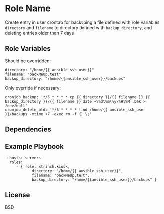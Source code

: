 Role Name
=========

Create entry in user crontab for backuping a file defined with role variables `directory` and `filename` to directory defined with `backup_directory`, and deleting entries older than 7 days

Role Variables
--------------

Should be overridden:

    directory: "/home/{{ ansible_ssh_user}}"
    filename: "backMeUp.test"
    backup_directory: "/home/{{ansible_ssh_user}}/backups"
    
Only override if necessary:

    cronjob_backup: '*/5 * * * * cp {{ directory }}/{{ filename }} {{ backup_directory }}/{{ filename }}`date +\%d\%m\%y\%H\%M`.bak > /dev/null'
    cronjob_delete_old: '*/5 * * * * find /home/{{ ansible_ssh_user }}/backups -mtime +7 -exec rm -f {} \;'

Dependencies
------------


Example Playbook
----------------

    - hosts: servers
      roles:
         - { role: xtrinch.kiosk, 
                directory: "/home/{{ ansible_ssh_user}}",
                filename: "backMeUp.test",
                backup_directory: "/home/{{ansible_ssh_user}}/backups" }

License
-------

BSD

